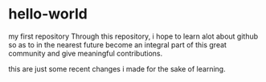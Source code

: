 # hello-world
my first repository
Through this repository, i hope to learn alot about github so as to in the nearest future become
an integral part of this great community and give meaningful contributions.

this are just some recent changes i made for the sake of learning.
